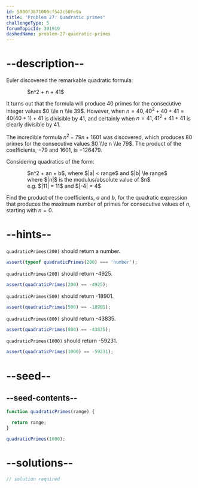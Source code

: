 ```yaml
---
id: 5900f3871000cf542c50fe9a
title: 'Problem 27: Quadratic primes'
challengeType: 5
forumTopicId: 301919
dashedName: problem-27-quadratic-primes
---
```


# --description--

Euler discovered the remarkable quadratic formula:

<div style='margin-left: 4em;'>$n^2 + n + 41$</div>

It turns out that the formula will produce 40 primes for the consecutive integer values $0 \\le n \\le 39$. However, when $n = 40, 40^2 + 40 + 41 = 40(40 + 1) + 41$ is divisible by 41, and certainly when $n = 41, 41^2 + 41 + 41$ is clearly divisible by 41.

The incredible formula $n^2 - 79n + 1601$ was discovered, which produces 80 primes for the consecutive values $0 \\le n \\le 79$. The product of the coefficients, −79 and 1601, is −126479.

Considering quadratics of the form:

<div style='margin-left: 4em;'>
  $n^2 + an + b$, where $|a| < range$ and $|b| \le range$<br>
  where $|n|$ is the modulus/absolute value of $n$<br>
  e.g. $|11| = 11$ and $|-4| = 4$<br>
</div>

Find the product of the coefficients, $a$ and $b$, for the quadratic expression that produces the maximum number of primes for consecutive values of $n$, starting with $n = 0$.

# --hints--

`quadraticPrimes(200)` should return a number.

```js
assert(typeof quadraticPrimes(200) === 'number');
```

`quadraticPrimes(200)` should return -4925.

```js
assert(quadraticPrimes(200) == -4925);
```

`quadraticPrimes(500)` should return -18901.

```js
assert(quadraticPrimes(500) == -18901);
```

`quadraticPrimes(800)` should return -43835.

```js
assert(quadraticPrimes(800) == -43835);
```

`quadraticPrimes(1000)` should return -59231.

```js
assert(quadraticPrimes(1000) == -59231);
```

# --seed--

## --seed-contents--

```js
function quadraticPrimes(range) {

  return range;
}

quadraticPrimes(1000);
```

# --solutions--

```js
// solution required
```
